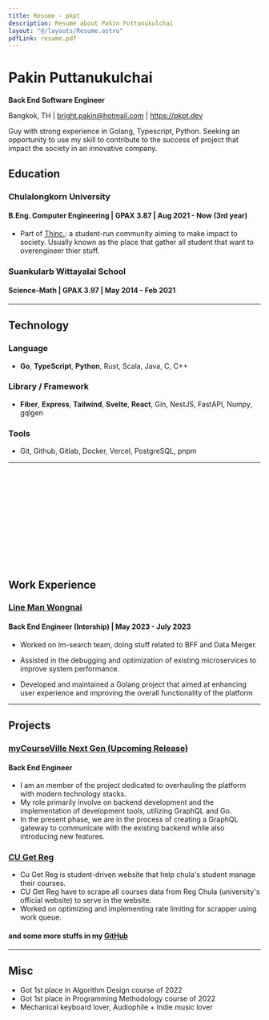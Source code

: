 ```yaml
---
title: Resume - pkpt
description: Resume about Pakin Puttanukulchai
layout: "@/layouts/Resume.astro"
pdfLink: resume.pdf
---
```


# Pakin Puttanukulchai

**Back End Software Engineer**

Bangkok, TH | bright.pakin@hotmail.com | https://pkpt.dev

Guy with strong experience in Golang, Typescript, Python. Seeking an opportunity to use my skill to contribute to the success of project that impact the society in an innovative company.

## Education

### Chulalongkorn University

#### B.Eng. Computer Engineering | GPAX 3.87 | Aug 2021 - Now (3rd year)

-   Part of [Thinc.](https://thinc.in.th/): a student-run community aiming to make impact to society. Usually known as the place that gather all student that want to overengineer thier stuff.

### Suankularb Wittayalai School

#### Science-Math | GPAX 3.97 | May 2014 - Feb 2021

<hr className="print:hidden">

## Technology

### Language

-   **Go**, **TypeScript**, **Python**, Rust, Scala, Java, C, C++

### Library / Framework

-   **Fiber**, **Express**, **Tailwind**, **Svelte**, **React**, Gin, NestJS, FastAPI, Numpy, gqlgen

### Tools

-   Git, Github, Gitlab, Docker, Vercel, PostgreSQL, pnpm

<hr className="print:hidden">

<br className="hidden print:block"/>
<br className="hidden print:block"/>
<br className="hidden print:block"/>
<br className="hidden print:block"/>
<br className="hidden print:block"/>
<br className="hidden print:block"/>
<br className="hidden print:block"/>
<br className="hidden print:block"/>
<br className="hidden print:block"/>
<br className="hidden print:block"/>
<br className="hidden print:block"/>

## Work Experience

### [Line Man Wongnai](https://lmwn.com/)

#### Back End Engineer (Intership) | May 2023 - July 2023

-   Worked on lm-search team, doing stuff related to BFF and Data Merger.

-   Assisted in the debugging and optimization of existing microservices to improve system performance.

-   Developed and maintained a Golang project that aimed at enhancing user experience and improving the overall functionality of the platform

<hr className="print:hidden">

## Projects

### [myCourseVille Next Gen (Upcoming Release)](https://mycourseville.webflow.io/)

#### Back End Engineer

-   I am an member of the project dedicated to overhauling the platform with modern technology stacks.
-   My role primarily involve on backend development and the implementation of development tools, utilizing GraphQL and Go.
-   In the present phase, we are in the process of creating a GraphQL gateway to communicate with the existing backend while also introducing new features.

### [CU Get Reg](https://cugetreg.com/)

-   Cu Get Reg is student-driven website that help chula's student manage their courses.
-   CU Get Reg have to scrape all courses data from Reg Chula (university's official website) to serve in the website.
-   Worked on optimizing and implementing rate limiting for scrapper using work queue.

#### and some more stuffs in my [GitHub](https://github.com/OnFireByte)

<hr className="print:hidden">

## Misc

-   Got 1st place in Algorithm Design course of 2022
-   Got 1st place in Programming Methodology course of 2022
-   Mechanical keyboard lover, Audiophile + Indie music lover
